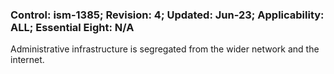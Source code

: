 ### Control: ism-1385; Revision: 4; Updated: Jun-23; Applicability: ALL; Essential Eight: N/A
<p>Administrative infrastructure is segregated from the wider network and the internet.</p>